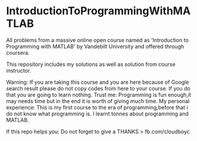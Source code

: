 # IntroductionToProgrammingWithMATLAB

All problems from a massive online open course named as 'Introduction to Programming with MATLAB' by Vandebilt University and
offered through coursera.

This repository includes my solutions as well as solution from course instructor. 

Warning: If you are taking this course and you are here because of Google search result please do not copy codes from here to your
course. If you do that you are going to learn nothing. Trust me: Programming is fun enough,it may needs time but in the end it is
worth of giving much time. My personal experience: This is my first course to the era of programming,before that i do not know what
programming is. I learnt tonnes about programming and MATLAB.

If this repo helps you: Do not forget to give a THANKS > fb.com/cloudboyc
